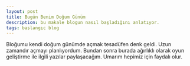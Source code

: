 ```yaml
---
layout: post
title: Bugün Benim Doğum Günüm
description: bu makale blogun nasıl başladığını anlatıyor.
tags: baslangıc blog
---
```


Bloğumu kendi doğum günümde açmak tesadüfen denk geldi. Uzun zamandır açmayı planlıyordum.
Bundan sonra burada ağırlıklı olarak oyun geliştirme ile ilgili yazılar paylaşacağım.
Umarım hepimiz için faydalı olur.